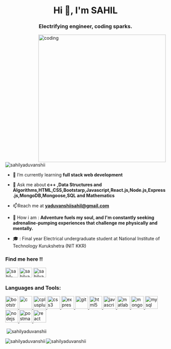 <h1 align="center">Hi 👋, I'm SAHIL</h1>
<h3 align="center">Electrifying engineer, coding sparks.</h3>
<img align="right" alt="coding" width="400" src="https://camo.githubusercontent.com/cae12fddd9d6982901d82580bdf321d81fb299141098ca1c2d4891870827bf17/68747470733a2f2f6d69726f2e6d656469756d2e636f6d2f6d61782f313336302f302a37513379765349765f7430696f4a2d5a2e676966">

<p align="left"> <img src="https://komarev.com/ghpvc/?username=sahilyaduvanshii&label=Profile%20views&color=0e75b6&style=flat" alt="sahilyaduvanshii" /> </p>

- 🌱 I’m currently learning **full stack web development**

- 💬 Ask me about **c++ ,Data Structures and Algorithms,HTML,CSS,Bootstarp,Javascript,React.js,Node.js,Express.js,MongoDB,Mongoose,SQL and Mathematics**

- 📫Reach me at **yaduvanshiisahil@gmail.com**

- 🚀 How i am : **Adventure fuels my soul, and I'm constantly seeking adrenaline-pumping experiences that challenge me physically and mentally.**

- 🎓  : Final year Electrical undergraduate student at National Institute of Technology Kurukshetra (NIT KKR) 

<h3 align="left">Find me here !!</h3>
<p align="left">
<a href="https://linkedin.com/in/sahil-yaduvanshi" target="blank"><img align="center" src="https://www.vectorlogo.zone/logos/linkedin/linkedin-tile.svg" alt="sahil-yaduvanshi" height="30" width="40" /></a>
<a href="https://instagram.com/sahilyaduvanshii" target="blank"><img align="center" src="https://upload.wikimedia.org/wikipedia/commons/e/e7/Instagram_logo_2016.svg" alt="sahilyaduvanshii" height="30" width="40" /></a>
<a href="https://www.leetcode.com/sahilyaduvanshii" target="blank"><img align="center" src="https://upload.wikimedia.org/wikipedia/commons/a/ab/LeetCode_logo_white_no_text.svg" alt="sahilyaduvanshii" height="30" width="40" /></a>
</p>

<h3 align="left">Languages and Tools:</h3>
<p align="left"> <a href="https://getbootstrap.com" target="_blank" rel="noreferrer"> <img src="https://upload.wikimedia.org/wikipedia/commons/b/b2/Bootstrap_logo.svg" alt="bootstrap" width="40" height="40"/> </a> <a href="https://www.cprogramming.com/" target="_blank" rel="noreferrer"> <img src="https://upload.wikimedia.org/wikipedia/commons/1/18/C_Programming_Language.svg" alt="c" width="40" height="40"/> </a> <a href="https://www.w3schools.com/cpp/" target="_blank" rel="noreferrer"> <img src="https://upload.wikimedia.org/wikipedia/commons/1/18/ISO_C%2B%2B_Logo.svg" alt="cplusplus" width="40" height="40"/> </a> <a href="https://www.w3schools.com/css/" target="_blank" rel="noreferrer"> <img src="https://upload.wikimedia.org/wikipedia/commons/d/d5/CSS3_logo_and_wordmark.svg" alt="css3" width="40" height="40"/> </a> <a href="https://expressjs.com" target="_blank" rel="noreferrer"> <img src="https://www.vectorlogo.zone/logos/expressjs/expressjs-ar21.svg" alt="express" width="40" height="40"/> </a> <a href="https://git-scm.com/" target="_blank" rel="noreferrer"> <img src="https://www.vectorlogo.zone/logos/git-scm/git-scm-icon.svg" alt="git" width="40" height="40"/> </a> <a href="https://www.w3.org/html/" target="_blank" rel="noreferrer"> <img src="https://upload.wikimedia.org/wikipedia/commons/6/61/HTML5_logo_and_wordmark.svg" alt="html5" width="40" height="40"/> </a> <a href="https://developer.mozilla.org/en-US/docs/Web/JavaScript" target="_blank" rel="noreferrer"> <img src="https://upload.wikimedia.org/wikipedia/commons/9/99/Unofficial_JavaScript_logo_2.svg" alt="javascript" width="40" height="40"/> </a><a href="https://www.mathworks.com/" target="_blank" rel="noreferrer"> <img src="https://upload.wikimedia.org/wikipedia/commons/2/21/Matlab_Logo.png" alt="matlab" width="40" height="40"/> </a> <a href="https://www.mongodb.com/" target="_blank" rel="noreferrer"> <img src="https://upload.wikimedia.org/wikipedia/commons/9/93/MongoDB_Logo.svg" alt="mongodb" width="40" height="40"/> </a> <a href="https://www.mysql.com/" target="_blank" rel="noreferrer"> <img src="https://www.vectorlogo.zone/logos/mysql/mysql-ar21.svg" alt="mysql" width="40" height="40"/> </a> <a href="https://nodejs.org" target="_blank" rel="noreferrer"> <img src="https://upload.wikimedia.org/wikipedia/commons/d/d9/Node.js_logo.svg" alt="nodejs" width="40" height="40"/> </a> <a href="https://postman.com" target="_blank" rel="noreferrer"> <img src="https://www.vectorlogo.zone/logos/getpostman/getpostman-icon.svg" alt="postman" width="40" height="40"/> </a> <a href="https://reactjs.org/" target="_blank" rel="noreferrer"> <img src="https://upload.wikimedia.org/wikipedia/commons/a/a7/React-icon.svg" alt="react" width="40" height="40"/> </a> </p>

<p>&nbsp;<img align="center" src="https://github-readme-stats.vercel.app/api?username=sahilyaduvanshii&show_icons=true&locale=en" alt="sahilyaduvanshii" /></p>
<p><img align="left" src="https://github-readme-stats.vercel.app/api/top-langs?username=sahilyaduvanshii&show_icons=true&locale=en&layout=compact" alt="sahilyaduvanshii" /></p>
<p><img align="center" src="https://github-readme-streak-stats.herokuapp.com/?user=sahilyaduvanshii&" alt="sahilyaduvanshii" /></p>
